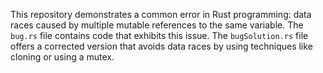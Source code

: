 This repository demonstrates a common error in Rust programming: data races caused by multiple mutable references to the same variable.  The `bug.rs` file contains code that exhibits this issue. The `bugSolution.rs` file offers a corrected version that avoids data races by using techniques like cloning or using a mutex.